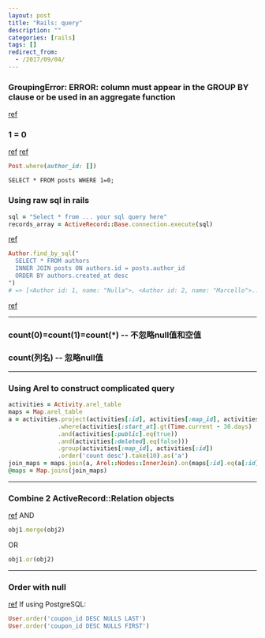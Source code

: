 ```yaml
---
layout: post
title: "Rails: query"
description: ""
categories: [rails]
tags: []
redirect_from:
  - /2017/09/04/
---
```


### GroupingError: ERROR: column must appear in the GROUP BY clause or be used in an aggregate function

[ref](https://stackoverflow.com/questions/20942477/groupingerror-error-column-must-appear-in-the-group-by-clause-or-be-used-in-an)

### 1 = 0

[ref](https://stackoverflow.com/questions/20942477/groupingerror-error-column-must-appear-in-the-group-by-clause-or-be-used-in-an)
[ref](https://stackoverflow.com/questions/25816792/activerecord-appends-and-1-0-to-end-of-queries)

~~~ ruby
Post.where(author_id: [])
~~~
~~~
SELECT * FROM posts WHERE 1=0;
~~~

### Using raw sql in rails
~~~ ruby
sql = "Select * from ... your sql query here"
records_array = ActiveRecord::Base.connection.execute(sql)
~~~

[ref](https://qiita.com/yut_h1979/items/4cb3d9a3b3fc87ca0435)

~~~ ruby
Author.find_by_sql("
  SELECT * FROM authors
  INNER JOIN posts ON authors.id = posts.author_id
  ORDER BY authors.created_at desc
")
# => [<Author id: 1, name: "Nulla">, <Author id: 2, name: "Marcello">...]
~~~

[ref](ref: https://stackoverflow.com/questions/14824453/rails-raw-sql-example)

----------------------------------

### count(0)=count(1)=count(*) -- 不忽略null值和空值
### count(列名) -- 忽略null值


----------------------------------
### Using Arel to construct complicated query

~~~ ruby
activities = Activity.arel_table
maps = Map.arel_table
a = activities.project(activities[:id], activities[:map_id], activities[:id].count.as('count'))
              .where(activities[:start_at].gt(Time.current - 30.days)
              .and(activities[:public].eq(true))
              .and(activities[:deleted].eq(false)))
              .group(activities[:map_id], activities[:id])
              .order('count desc').take(10).as('a')
join_maps = maps.join(a, Arel::Nodes::InnerJoin).on(maps[:id].eq(a[:id])).join_sources
@maps = Map.joins(join_maps)
~~~

-----------------------------------
### Combine 2 ActiveRecord::Relation objects
[ref](https://stackoverflow.com/questions/9540801/combine-two-activerecordrelation-objects)
AND
~~~ ruby
obj1.merge(obj2)
~~~
OR
~~~ ruby
obj1.or(obj2)
~~~

------------------------------------
### Order with null
[ref](https://stackoverflow.com/questions/5826210/rails-order-with-nulls-last)
If using PostgreSQL:
~~~ ruby
User.order('coupon_id DESC NULLS LAST')
User.order('coupon_id DESC NULLS FIRST')
~~~


